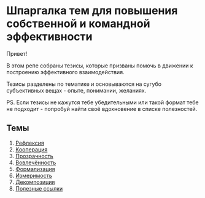 # Шпаргалка тем для повышения собственной и командной эффективности

Привет! 

В этом репе собраны тезисы, которые призваны помочь в движении к построению эффективного взаимодействия. 

Тезисы разделены по тематике и основываются на сугубо субъективных вещах - опыте, понимании, желаниях.

PS. Если тезисы не кажутся тебе убедительными или такой формат тебе не подходит - попробуй найти своё вдохновение в списке полезностей.

## Темы

1. [Рефлексия](001-reflection/README.md)
2. [Кооперация](002-cooperation/README.md)
3. [Прозрачность](003-transparency/README.md)
4. [Вовлечённость](004-involvement/README.md)
5. [Формализация](005-formalization/README.md)
6. [Измеримость](006-measurability/README.md)
7. [Декомпозиция](007-decomposition/README.md)
8. [Полезные ссылки](999-box-of-chocolates/README.md)
